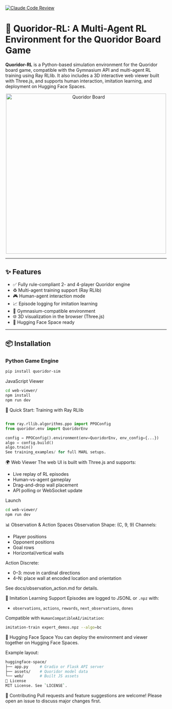 [![Claude Code Review](https://github.com/chrisjcc/quoridor/actions/workflows/claude-code-review.yml/badge.svg)](https://github.com/chrisjcc/quoridor/actions/workflows/claude-code-review.yml)

<!-- [![Claude Code Review](https://img.shields.io/github/actions/workflow/status/chrisjcc/quoridor/claude-code-review.yml?branch=main)](https://github.com/chrisjcc/quoridor/actions/workflows/claude-code-review.yml) -->

# 🧠 Quoridor-RL: A Multi-Agent RL Environment for the Quoridor Board Game

**Quoridor-RL** is a Python-based simulation environment for the Quoridor board game, compatible with the Gymnasium API and multi-agent RL training using Ray RLlib. It also includes a 3D interactive web viewer built with Three.js, and supports human interaction, imitation learning, and deployment on Hugging Face Spaces.

<div align="center">
  <img src="https://github.com/chrisjcc/quoridor/blob/main/images/quoridor_board.png" alt="Quoridor Board" width="500"/>
  <!-- <img src="https://raw.githubusercontent.com/chrisjcc/quoridor/main/images/quoridor_board.png" alt="Quoridor Board" width="500"/> -->
</div>

---

## ✨ Features

- ✅ Fully rule-compliant 2- and 4-player Quoridor engine
- ♻️ Multi-agent training support (Ray RLlib)
- 🎮 Human-agent interaction mode
- 📈 Episode logging for imitation learning
- 🧠 Gymnasium-compatible environment
- 🌐 3D visualization in the browser (Three.js)
- 🚀 Hugging Face Space ready

---

## 📦 Installation

### Python Game Engine

```bash
pip install quoridor-sim
```

JavaScript Viewer
```bash
cd web-viewer/
npm install
npm run dev
```

🧪 Quick Start: Training with Ray RLlib
```python

from ray.rllib.algorithms.ppo import PPOConfig
from quoridor.env import QuoridorEnv

config = PPOConfig().environment(env=QuoridorEnv, env_config={...})
algo = config.build()
algo.train()
See training_examples/ for full MARL setups.
```

🌍 Web Viewer
The web UI is built with Three.js and supports:
- Live replay of RL episodes
- Human-vs-agent gameplay
- Drag-and-drop wall placement
- API polling or WebSocket update

Launch
```bash
cd web-viewer/
npm run dev
```

📊 Observation & Action Spaces
Observation
Shape: (C, 9, 9)
Channels:
- Player positions
- Opponent positions
- Goal rows
- Horizontal/vertical walls

Action
Discrete:
- 0–3: move in cardinal directions
- 4–N: place wall at encoded location and orientation

See docs/observation_action.md for details.

🧠 Imitation Learning Support
Episodes are logged to JSONL or `.npz` with:
- `observations`, `actions`, `rewards`, `next_observations`, `dones`

Compatible with `HumanCompatibleAI/imitation`:

```bash
imitation-train expert_demos.npz --algo=bc
```

🚀 Hugging Face Space
You can deploy the environment and viewer together on Hugging Face Spaces.

Example layout:

```bash
huggingface-space/
├── app.py     # Gradio or Flask API server
├── assets/    # Quoridor model data
└── web/       # Built JS assets
📜 License
MIT License. See `LICENSE`.
```

🤝 Contributing
Pull requests and feature suggestions are welcome! Please open an issue to discuss major changes first.
